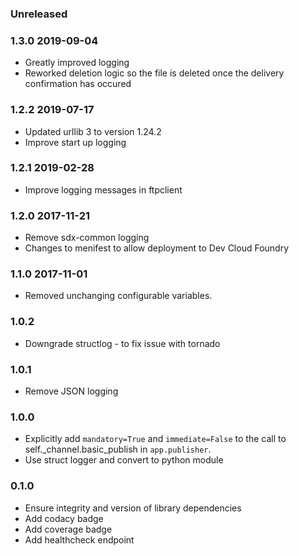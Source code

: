 ### Unreleased

### 1.3.0 2019-09-04
  - Greatly improved logging
  - Reworked deletion logic so the file is deleted once the delivery confirmation has occured

### 1.2.2 2019-07-17
  - Updated urllib 3 to version 1.24.2
  - Improve start up logging
  
### 1.2.1 2019-02-28
  - Improve logging messages in ftpclient

### 1.2.0 2017-11-21
  - Remove sdx-common logging
  - Changes to menifest to allow deployment to Dev Cloud Foundry

### 1.1.0 2017-11-01
  - Removed unchanging configurable variables.

### 1.0.2
  - Downgrade structlog - to fix issue with tornado

### 1.0.1
  - Remove JSON logging

### 1.0.0
  - Explicitly add `mandatory=True` and `immediate=False` to the call to self._channel.basic_publish in `app.publisher`.
  - Use struct logger and convert to python module

### 0.1.0
  - Ensure integrity and version of library dependencies
  - Add codacy badge
  - Add coverage badge
  - Add healthcheck endpoint
